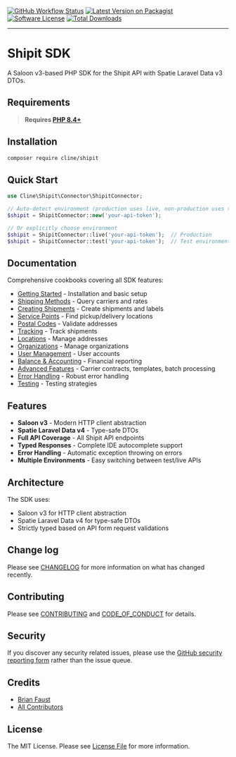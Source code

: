 [![GitHub Workflow Status][ico-tests]][link-tests]
[![Latest Version on Packagist][ico-version]][link-packagist]
[![Software License][ico-license]](LICENSE.md)
[![Total Downloads][ico-downloads]][link-downloads]

------

# Shipit SDK

A Saloon v3-based PHP SDK for the Shipit API with Spatie Laravel Data v3 DTOs.

## Requirements

> **Requires [PHP 8.4+](https://php.net/releases/)**

## Installation

```bash
composer require cline/shipit
```

## Quick Start

```php
use Cline\Shipit\Connector\ShipitConnector;

// Auto-detect environment (production uses live, non-production uses test)
$shipit = ShipitConnector::new('your-api-token');

// Or explicitly choose environment
$shipit = ShipitConnector::live('your-api-token');  // Production
$shipit = ShipitConnector::test('your-api-token');  // Test environment
```

## Documentation

Comprehensive cookbooks covering all SDK features:

- [Getting Started](cookbooks/01-getting-started.md) - Installation and basic setup
- [Shipping Methods](cookbooks/02-shipping-methods.md) - Query carriers and rates
- [Creating Shipments](cookbooks/03-creating-shipments.md) - Create shipments and labels
- [Service Points](cookbooks/04-service-points.md) - Find pickup/delivery locations
- [Postal Codes](cookbooks/05-postal-codes.md) - Validate addresses
- [Tracking](cookbooks/06-tracking.md) - Track shipments
- [Locations](cookbooks/07-locations.md) - Manage addresses
- [Organizations](cookbooks/08-organizations.md) - Manage organizations
- [User Management](cookbooks/09-user-management.md) - User accounts
- [Balance & Accounting](cookbooks/10-balance-accounting.md) - Financial reporting
- [Advanced Features](cookbooks/11-advanced-features.md) - Carrier contracts, templates, batch processing
- [Error Handling](cookbooks/12-error-handling.md) - Robust error handling
- [Testing](cookbooks/13-testing.md) - Testing strategies

## Features

- **Saloon v3** - Modern HTTP client abstraction
- **Spatie Laravel Data v4** - Type-safe DTOs
- **Full API Coverage** - All Shipit API endpoints
- **Typed Responses** - Complete IDE autocomplete support
- **Error Handling** - Automatic exception throwing on errors
- **Multiple Environments** - Easy switching between test/live APIs

## Architecture

The SDK uses:
- Saloon v3 for HTTP client abstraction
- Spatie Laravel Data v4 for type-safe DTOs
- Strictly typed based on API form request validations

## Change log

Please see [CHANGELOG](CHANGELOG.md) for more information on what has changed recently.

## Contributing

Please see [CONTRIBUTING](CONTRIBUTING.md) and [CODE_OF_CONDUCT](CODE_OF_CONDUCT.md) for details.

## Security

If you discover any security related issues, please use the [GitHub security reporting form][link-security] rather than the issue queue.

## Credits

- [Brian Faust][link-maintainer]
- [All Contributors][link-contributors]

## License

The MIT License. Please see [License File](LICENSE.md) for more information.

[ico-tests]: https://github.com/faustbrian/shipit/actions/workflows/quality-assurance.yaml/badge.svg
[ico-version]: https://img.shields.io/packagist/v/cline/shipit.svg
[ico-license]: https://img.shields.io/badge/License-MIT-green.svg
[ico-downloads]: https://img.shields.io/packagist/dt/cline/shipit.svg

[link-tests]: https://github.com/faustbrian/shipit/actions
[link-packagist]: https://packagist.org/packages/cline/shipit
[link-downloads]: https://packagist.org/packages/cline/shipit
[link-security]: https://github.com/faustbrian/shipit/security
[link-maintainer]: https://github.com/faustbrian
[link-contributors]: ../../contributors
